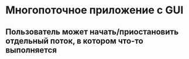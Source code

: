 # Многопоточное приложение с GUI

## Пользователь может начать/приостановить отдельный поток, в котором что-то выполняется